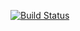 [![Build Status](https://semaphoreci.com/api/v1/leader228228/messenger-2/branches/master/badge.svg)](https://semaphoreci.com/leader228228/messenger-2)
